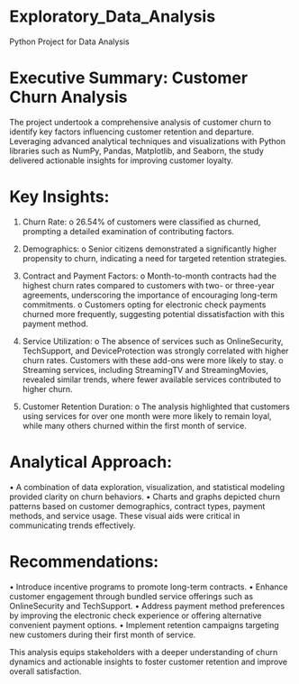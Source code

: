 # Exploratory_Data_Analysis
Python Project for Data Analysis
# Executive Summary: Customer Churn Analysis

The project undertook a comprehensive analysis of customer churn to identify key factors influencing customer retention and departure. Leveraging advanced analytical techniques and visualizations with Python libraries such as NumPy, Pandas, Matplotlib, and Seaborn, the study delivered actionable insights for improving customer loyalty.

# Key Insights:
1.	Churn Rate:
o	26.54% of customers were classified as churned, prompting a detailed examination of contributing factors.

2.	Demographics:
o	Senior citizens demonstrated a significantly higher propensity to churn, indicating a need for targeted retention strategies.

3.	Contract and Payment Factors:
o	Month-to-month contracts had the highest churn rates compared to customers with two- or three-year agreements, underscoring the importance of encouraging long-term commitments.
o	Customers opting for electronic check payments churned more frequently, suggesting potential dissatisfaction with this payment method.

4.	Service Utilization:
o	The absence of services such as OnlineSecurity, TechSupport, and DeviceProtection was strongly correlated with higher churn rates. Customers with these add-ons were more likely to stay.
o	Streaming services, including StreamingTV and StreamingMovies, revealed similar trends, where fewer available services contributed to higher churn.

5.	Customer Retention Duration:
o	The analysis highlighted that customers using services for over one month were more likely to remain loyal, while many others churned within the first month of service.

# Analytical Approach:
•	A combination of data exploration, visualization, and statistical modeling provided clarity on churn behaviors.
•	Charts and graphs depicted churn patterns based on customer demographics, contract types, payment methods, and service usage. These visual aids were critical in communicating trends effectively.

# Recommendations:
•	Introduce incentive programs to promote long-term contracts.
•	Enhance customer engagement through bundled service offerings such as OnlineSecurity and TechSupport.
•	Address payment method preferences by improving the electronic check experience or offering alternative convenient payment options.
•	Implement retention campaigns targeting new customers during their first month of service.

This analysis equips stakeholders with a deeper understanding of churn dynamics and actionable insights to foster customer retention and improve overall satisfaction.
